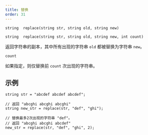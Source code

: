 ```yaml
---
title: 替换
order: 31
---
```

`string  replace(string str, string old, string new)`

`string  replace(string str, string old, string new, int count)`

返回字符串的副本，其中所有出现的字符串 `old` 都被替换为字符串 `new`。

`count`

如果指定，则仅替换前 `count` 次出现的字符串。

## 示例

```vex
string str = "abcdef abcdef abcdef";

// 返回 "abcghi abcghi abcghi"
string new_str = replace(str, "def", "ghi");

// 替换最多2次出现的字符串 "def"。
// 返回 "abcghi abcghi abcdef"
new_str = replace(str, "def", "ghi", 2);

```
